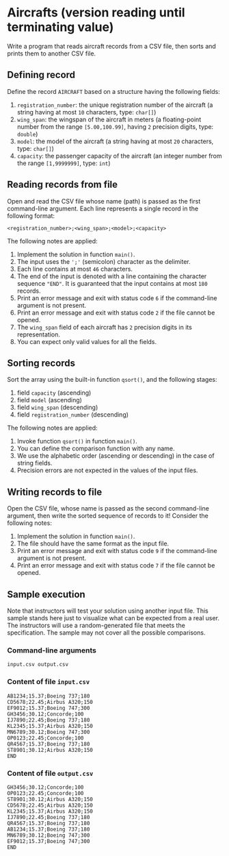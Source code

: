 # Aircrafts (version reading until terminating value)

Write a program that reads aircraft records from a CSV file, then sorts and prints them to another CSV file.

## Defining record

Define the record `AIRCRAFT` based on a structure having the following fields:

1. `registration_number`: the unique registration number of the aircraft (a string having at most `10` characters, type: `char[]`)
1. `wing_span`: the wingspan of the aircraft in meters (a floating-point number from the range `[5.00,100.99]`, having `2` precision digits, type: `double`)
1. `model`: the model of the aircraft (a string having at most `20` characters, type: `char[]`)
1. `capacity`: the passenger capacity of the aircraft (an integer number from the range `[1,9999999]`, type: `int`)

## Reading records from file

Open and read the CSV file whose name (path) is passed as the first command-line argument. Each line represents a single record in the following format:

```
<registration_number>;<wing_span>;<model>;<capacity>
```

The following notes are applied:

1. Implement the solution in function `main()`.
1. The input uses the `';'` (semicolon) character as the delimiter.
1. Each line contains at most `46` characters.
1. The end of the input is denoted with a line containing the character sequence `"END"`. It is guaranteed that the input contains at most `180` records.
1. Print an error message and exit with status code `6` if the command-line argument is not present.
1. Print an error message and exit with status code `2` if the file cannot be opened.
1. The `wing_span` field of each aircraft has `2` precision digits in its representation.
1. You can expect only valid values for all the fields.

## Sorting records

Sort the array using the built-in function `qsort()`, and the following stages:

1. field `capacity` (ascending)
1. field `model` (ascending)
1. field `wing_span` (descending)
1. field `registration_number` (descending)

The following notes are applied:

1. Invoke function `qsort()` in function `main()`.
1. You can define the comparison function with any name.
1. We use the alphabetic order (ascending or descending) in the case of string fields.
1. Precision errors are not expected in the values of the input files.

## Writing records to file

Open the CSV file, whose name is passed as the second command-line argument, then write the sorted sequence of records to it! Consider the following notes:

1. Implement the solution in function `main()`.
1. The file should have the same format as the input file.
1. Print an error message and exit with status code `9` if the command-line argument is not present.
1. Print an error message and exit with status code `7` if the file cannot be opened.

## Sample execution

<div class="alert alert-warning">
Note that instructors will test your solution using another input file. This sample stands here just to visualize what can be expected from a real user. The instructors will use a random-generated file that meets the specification. The sample may not cover all the possible comparisons.
</div>

### Command-line arguments

```
input.csv output.csv
```

### Content of file `input.csv`

```
AB1234;15.37;Boeing 737;180
CD5678;22.45;Airbus A320;150
EF9012;15.37;Boeing 747;300
GH3456;30.12;Concorde;100
IJ7890;22.45;Boeing 737;180
KL2345;15.37;Airbus A320;150
MN6789;30.12;Boeing 747;300
OP0123;22.45;Concorde;100
QR4567;15.37;Boeing 737;180
ST8901;30.12;Airbus A320;150
END
```

### Content of file `output.csv`

```
GH3456;30.12;Concorde;100
OP0123;22.45;Concorde;100
ST8901;30.12;Airbus A320;150
CD5678;22.45;Airbus A320;150
KL2345;15.37;Airbus A320;150
IJ7890;22.45;Boeing 737;180
QR4567;15.37;Boeing 737;180
AB1234;15.37;Boeing 737;180
MN6789;30.12;Boeing 747;300
EF9012;15.37;Boeing 747;300
END
```

